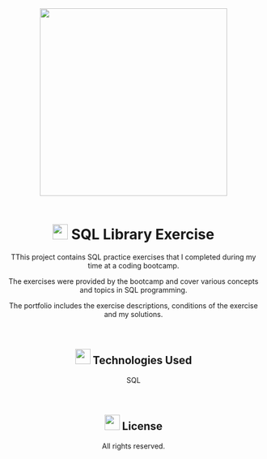
<div align="center">

<img style="height: 370px;" src="https://user-images.githubusercontent.com/105666041/235748885-f280a42d-fca0-4a2b-a29b-ef491450bc3a.png">
<br>
<br>


<h1>
  <img style="height:30px;" src="https://user-images.githubusercontent.com/105666041/235683240-4931fd0d-7bdb-4730-acdd-a708db350b07.png">
 SQL Library Exercise
</h1>
  <p>TThis project contains SQL practice exercises that I completed during my time at a coding bootcamp.</p>
  <p>The exercises were provided by the bootcamp and cover various concepts and topics in SQL programming.</p>
  <p>The portfolio includes the exercise descriptions, conditions of the exercise and my solutions.</p>
<br>

  
<h2>
<img style="height: 30px;" src="https://user-images.githubusercontent.com/105666041/235691995-f3dda284-2f07-4237-b019-09934a3614a4.png">
Technologies Used</h2>
  <p>SQL</p>
<br>

<h2>
<img style="height: 30px;" src="https://user-images.githubusercontent.com/105666041/235687513-cd970ce2-f17e-4e63-ac2c-a4da28e4ee9b.png">
License
</h2>
<p>All rights reserved.</p>
